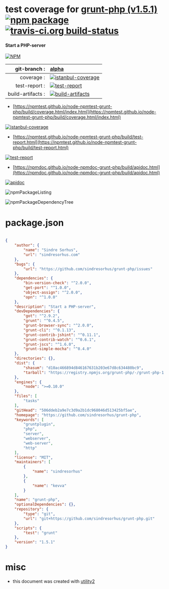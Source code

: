 # test coverage for  [grunt-php (v1.5.1)](https://github.com/sindresorhus/grunt-php)  [![npm package](https://img.shields.io/npm/v/npmtest-grunt-php.svg?style=flat-square)](https://www.npmjs.org/package/npmtest-grunt-php) [![travis-ci.org build-status](https://api.travis-ci.org/npmtest/node-npmtest-grunt-php.svg)](https://travis-ci.org/npmtest/node-npmtest-grunt-php)
#### Start a PHP-server

[![NPM](https://nodei.co/npm/grunt-php.png?downloads=true&downloadRank=true&stars=true)](https://www.npmjs.com/package/grunt-php)

| git-branch : | [alpha](https://github.com/npmtest/node-npmtest-grunt-php/tree/alpha)|
|--:|:--|
| coverage : | [![istanbul-coverage](https://npmtest.github.io/node-npmtest-grunt-php/build/coverage.badge.svg)](https://npmtest.github.io/node-npmtest-grunt-php/build/coverage.html/index.html)|
| test-report : | [![test-report](https://npmtest.github.io/node-npmtest-grunt-php/build/test-report.badge.svg)](https://npmtest.github.io/node-npmtest-grunt-php/build/test-report.html)|
| build-artifacts : | [![build-artifacts](https://npmtest.github.io/node-npmtest-grunt-php/glyphicons_144_folder_open.png)](https://github.com/npmtest/node-npmtest-grunt-php/tree/gh-pages/build)|

- [https://npmtest.github.io/node-npmtest-grunt-php/build/coverage.html/index.html](https://npmtest.github.io/node-npmtest-grunt-php/build/coverage.html/index.html)

[![istanbul-coverage](https://npmtest.github.io/node-npmtest-grunt-php/build/screenCapture.buildCi.browser.%252Ftmp%252Fbuild%252Fcoverage.lib.html.png)](https://npmtest.github.io/node-npmtest-grunt-php/build/coverage.html/index.html)

- [https://npmtest.github.io/node-npmtest-grunt-php/build/test-report.html](https://npmtest.github.io/node-npmtest-grunt-php/build/test-report.html)

[![test-report](https://npmtest.github.io/node-npmtest-grunt-php/build/screenCapture.buildCi.browser.%252Ftmp%252Fbuild%252Ftest-report.html.png)](https://npmtest.github.io/node-npmtest-grunt-php/build/test-report.html)

- [https://npmdoc.github.io/node-npmdoc-grunt-php/build/apidoc.html](https://npmdoc.github.io/node-npmdoc-grunt-php/build/apidoc.html)

[![apidoc](https://npmdoc.github.io/node-npmdoc-grunt-php/build/screenCapture.buildCi.browser.%252Ftmp%252Fbuild%252Fapidoc.html.png)](https://npmdoc.github.io/node-npmdoc-grunt-php/build/apidoc.html)

![npmPackageListing](https://npmtest.github.io/node-npmtest-grunt-php/build/screenCapture.npmPackageListing.svg)

![npmPackageDependencyTree](https://npmtest.github.io/node-npmtest-grunt-php/build/screenCapture.npmPackageDependencyTree.svg)



# package.json

```json

{
    "author": {
        "name": "Sindre Sorhus",
        "url": "sindresorhus.com"
    },
    "bugs": {
        "url": "https://github.com/sindresorhus/grunt-php/issues"
    },
    "dependencies": {
        "bin-version-check": "^2.0.0",
        "get-port": "^1.0.0",
        "object-assign": "^2.0.0",
        "opn": "^1.0.0"
    },
    "description": "Start a PHP-server",
    "devDependencies": {
        "got": "^2.9.2",
        "grunt": "^0.4.5",
        "grunt-browser-sync": "^2.0.0",
        "grunt-cli": "^0.1.13",
        "grunt-contrib-jshint": "^0.11.1",
        "grunt-contrib-watch": "^0.6.1",
        "grunt-jscs": "^1.6.0",
        "grunt-simple-mocha": "^0.4.0"
    },
    "directories": {},
    "dist": {
        "shasum": "d10ac466894d846167631b203e67d8c634480bc9",
        "tarball": "https://registry.npmjs.org/grunt-php/-/grunt-php-1.5.1.tgz"
    },
    "engines": {
        "node": ">=0.10.0"
    },
    "files": [
        "tasks"
    ],
    "gitHead": "506ddeb2a9e7c3d9a2b1dc968046d513425bf5ae",
    "homepage": "https://github.com/sindresorhus/grunt-php",
    "keywords": [
        "gruntplugin",
        "php",
        "server",
        "webserver",
        "web-server",
        "http"
    ],
    "license": "MIT",
    "maintainers": [
        {
            "name": "sindresorhus"
        },
        {
            "name": "kevva"
        }
    ],
    "name": "grunt-php",
    "optionalDependencies": {},
    "repository": {
        "type": "git",
        "url": "git+https://github.com/sindresorhus/grunt-php.git"
    },
    "scripts": {
        "test": "grunt"
    },
    "version": "1.5.1"
}
```



# misc
- this document was created with [utility2](https://github.com/kaizhu256/node-utility2)
